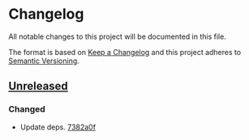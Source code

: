 # Changelog

All notable changes to this project will be documented in this file.

The format is based on [Keep a Changelog](http://keepachangelog.com/)
and this project adheres to [Semantic Versioning](http://semver.org/).

## [Unreleased](https://github.com/atomist/sdm-pack-analysis-dotnet/compare/HEAD)

### Changed

-   Update deps. [7382a0f](https://github.com/atomist/sdm-pack-analysis-dotnet/commit/7382a0ff40d61bb416b11286303bf6905129041a)
